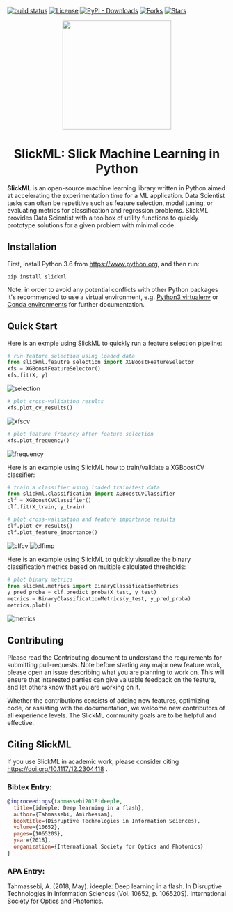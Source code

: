 [![build status](https://travis-ci.com/slickml/slick-ml.svg?branch=master)](https://travis-ci.com/github/slickml/slick-ml)
[![License](https://img.shields.io/github/license/slickml/slick-ml)](https://github.com/slickml/slick-ml/blob/master/LICENSE/)
[![PyPI - Downloads](https://img.shields.io/pypi/dm/slickml)](https://pypi.org/project/slickml/)
[![Forks](https://img.shields.io/github/forks/slickml/slick-ml)](https://github.com/slickml/slick-ml/network/members/)
[![Stars](https://img.shields.io/github/stars/slickml/slick-ml)](https://github.com/slickml/slick-ml/stargazers/)

<p align="center">
<a href="https://www.slickml.com/">
  <img src="https://raw.githubusercontent.com/slickml/slick-ml/master/assets/design/logo.png" width="250"></img></a>
</p>

<h1 align="center">
    SlickML: Slick Machine Learning in Python
</h1>


**SlickML** is an open-source machine learning library written in Python aimed
at accelerating the experimentation time for a ML application. Data Scientist
tasks can often be repetitive such as feature selection, model tuning, or
evaluating metrics for classification and regression problems. SlickML provides
Data Scientist with a toolbox of utility functions to quickly prototype
solutions for a given problem with minimal code.


## Installation

First, install Python 3.6 from https://www.python.org, and then run:

```
pip install slickml
```

Note: in order to avoid any potential conflicts with other Python packages it's
recommended to use a virtual environment, e.g. [Python3
virtualenv](https://docs.python.org/3/library/venv.html) or [Conda
environments](https://docs.conda.io/projects/conda/en/latest/user-guide/tasks/manage-environments.html)
for further documentation.


## Quick Start
Here is an exmple using SlickML to quickly run a feature selection pipeline: 
```python
# run feature selection using loaded data
from slickml.feautre_selection import XGBoostFeatureSelector
xfs = XGBoostFeatureSelector()
xfs.fit(X, y)
```
![selection](https://raw.githubusercontent.com/slickml/slick-ml/master/assets/images/feature_selection.png)

```python
# plot cross-validation results
xfs.plot_cv_results()
```
![xfscv](https://raw.githubusercontent.com/slickml/slick-ml/master/assets/images/xfs_cv_results.png)

```python
# plot feature frequncy after feature selection
xfs.plot_frequency()
```
![frequency](https://raw.githubusercontent.com/slickml/slick-ml/master/assets/images/feature_frequency.png)

Here is an example using SlickML how to train/validate a XGBoostCV classifier:
```python
# train a classifier using loaded train/test data
from slickml.classification import XGBoostCVClassifier
clf = XGBoostCVClassifier()
clf.fit(X_train, y_train)

# plot cross-validation and feature importance results
clf.plot_cv_results()
clf.plot_feature_importance()
```
![clfcv](https://raw.githubusercontent.com/slickml/slick-ml/master/assets/images/clf_cv_results.png)
![clfimp](https://raw.githubusercontent.com/slickml/slick-ml/master/assets/images/clf_feature_importance.png)

Here is an example using SlickML to quickly visualize the binary classification 
metrics based on multiple calculated thresholds:
```python
# plot binary metrics
from slickml.metrics import BinaryClassificationMetrics
y_pred_proba = clf.predict_proba(X_test, y_test)
metrics = BinaryClassificationMetrics(y_test, y_pred_proba)
metrics.plot()

```
![metrics](https://raw.githubusercontent.com/slickml/slick-ml/master/assets/images/metrics.png)

## Contributing

Please read the Contributing document to understand the requirements for
submitting pull-requests. Note before starting any major new feature work,
please open an issue describing what you are planning to work on. This will
ensure that interested parties can give valuable feedback on the feature, and
let others know that you are working on it. 

Whether the contributions consists of adding new features,  optimizing code, or
assisting with the documentation, we welcome new contributors of all experience
levels. The SlickML community goals are to be helpful and effective.

## Citing SlickML
If you use SlickML in academic work, please consider citing
https://doi.org/10.1117/12.2304418 .

### Bibtex Entry:
```bib
@inproceedings{tahmassebi2018ideeple,
  title={ideeple: Deep learning in a flash},
  author={Tahmassebi, Amirhessam},
  booktitle={Disruptive Technologies in Information Sciences},
  volume={10652},
  pages={106520S},
  year={2018},
  organization={International Society for Optics and Photonics}
}
```
### APA Entry:

Tahmassebi, A. (2018, May). ideeple: Deep learning in a flash. In Disruptive
Technologies in Information Sciences (Vol. 10652, p. 106520S). International
Society for Optics and Photonics.

